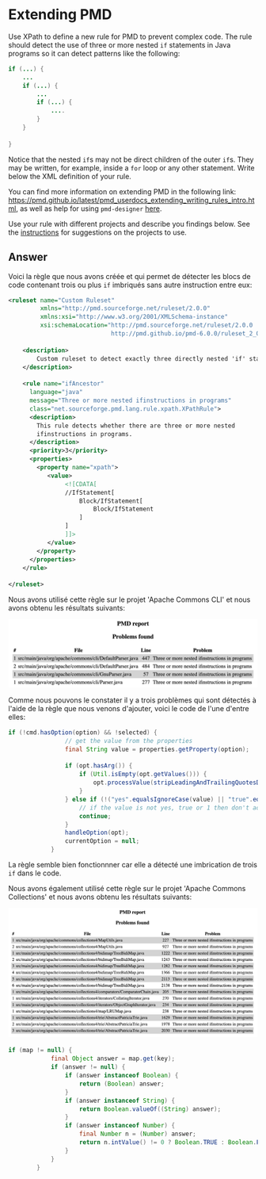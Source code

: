# Extending PMD

Use XPath to define a new rule for PMD to prevent complex code. The rule should detect the use of three or more nested `if` statements in Java programs so it can detect patterns like the following:

```Java
if (...) {
    ...
    if (...) {
        ...
        if (...) {
            ....
        }
    }

}
```
Notice that the nested `if`s may not be direct children of the outer `if`s. They may be written, for example, inside a `for` loop or any other statement.
Write below the XML definition of your rule.

You can find more information on extending PMD in the following link: https://pmd.github.io/latest/pmd_userdocs_extending_writing_rules_intro.html, as well as help for using `pmd-designer` [here](https://github.com/selabs-ur1/VV-ISTIC-TP2/blob/master/exercises/designer-help.md).

Use your rule with different projects and describe you findings below. See the [instructions](../sujet.md) for suggestions on the projects to use.

## Answer

Voici la règle que nous avons créée et qui permet de détecter les blocs de code contenant trois ou plus `if` imbriqués sans autre instruction entre eux:

```xml
<ruleset name="Custom Ruleset"
         xmlns="http://pmd.sourceforge.net/ruleset/2.0.0"
         xmlns:xsi="http://www.w3.org/2001/XMLSchema-instance"
         xsi:schemaLocation="http://pmd.sourceforge.net/ruleset/2.0.0
                             http://pmd.github.io/pmd-6.0.0/ruleset_2_0_0.xsd">

    <description>
        Custom ruleset to detect exactly three directly nested 'if' statements in Java programs.
    </description>

    <rule name="ifAncestor"
      language="java"
      message="Three or more nested ifinstructions in programs"
      class="net.sourceforge.pmd.lang.rule.xpath.XPathRule">
      <description>
        This rule detects whether there are three or more nested
        ifinstructions in programs.
      </description>
      <priority>3</priority>
      <properties>
        <property name="xpath">
           <value>
                <![CDATA[
                //IfStatement[
                    Block/IfStatement[
                        Block/IfStatement      
                    ]
                ]
                ]]>
           </value>
        </property>
      </properties>
    </rule>

</ruleset>
```

Nous avons utilisé cette règle sur le projet 'Apache Commons CLI' et nous avons obtenu les résultats suivants:

![img3.png](img3.png)

Comme nous pouvons le constater il y a trois problèmes qui sont détectés à l'aide de la règle que nous venons d'ajouter, voici le code de l'une d'entre elles:

```java
if (!cmd.hasOption(option) && !selected) {
                // get the value from the properties
                final String value = properties.getProperty(option);

                if (opt.hasArg()) {
                    if (Util.isEmpty(opt.getValues())) {
                        opt.processValue(stripLeadingAndTrailingQuotesDefaultOff(value));
                    }
                } else if (!("yes".equalsIgnoreCase(value) || "true".equalsIgnoreCase(value) || "1".equalsIgnoreCase(value))) {
                    // if the value is not yes, true or 1 then don't add the option to the CommandLine
                    continue;
                }
                handleOption(opt);
                currentOption = null;
            }
```

La règle semble bien fonctionnner car elle a détecté une imbrication de trois `if` dans le code.

Nous avons également utilisé cette règle sur le projet 'Apache Commons Collections' et nous avons obtenu les résultats suivants:

![img4.png](img4.png)

```java
if (map != null) {
            final Object answer = map.get(key);
            if (answer != null) {
                if (answer instanceof Boolean) {
                    return (Boolean) answer;
                }
                if (answer instanceof String) {
                    return Boolean.valueOf((String) answer);
                }
                if (answer instanceof Number) {
                    final Number n = (Number) answer;
                    return n.intValue() != 0 ? Boolean.TRUE : Boolean.FALSE;
                }
            }
        }
```